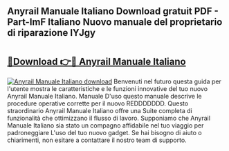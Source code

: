 ## Anyrail Manuale Italiano Download gratuit PDF - Part-ImF Italiano Nuovo manuale del proprietario di riparazione lYJgy

# <h2><a href="http://dfeqhi7.blite.top/?on=Anyrail+Manuale+Italiano">🔗Download 👉🔴 Anyrail Manuale Italiano</a></h2>

[![Anyrail Manuale Italiano download](https://i.imgur.com/lujVjoI.png)](http://dfeqhi7.blite.top/?on=Anyrail+Manuale+Italiano)
Benvenuti nel futuro questa guida per l'utente mostra le caratteristiche e le funzioni innovative del tuo nuovo Anyrail Manuale Italiano. Manuale D'uso questo manuale descrive le procedure operative corrette per il nuovo REDDDDDDD. Questo straordinario Anyrail Manuale Italiano offre una Suite completa di funzionalità che ottimizzano il flusso di lavoro. Supponiamo che Anyrail Manuale Italiano sia stato un compagno affidabile nel tuo viaggio per padroneggiare L'uso del tuo nuovo gadget. Se hai bisogno di aiuto o chiarimenti, non esitare a contattare il nostro team di supporto.
